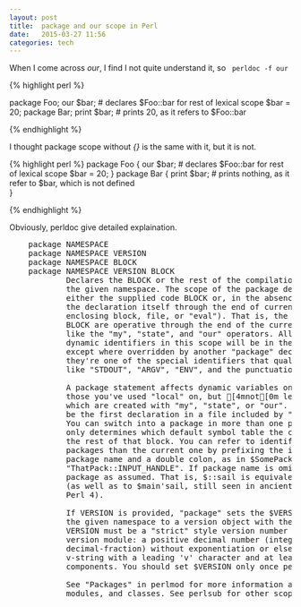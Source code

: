 ```yaml
---
layout: post
title:  package and our scope in Perl
date:   2015-03-27 11:56 
categories: tech 
---
```


When I come across *our*, I find I not quite understand it, so <code> perldoc -f our</code>

{% highlight perl %}


package Foo;
    our $bar;      # declares $Foo::bar for rest of lexical scope
    $bar = 20;
package Bar;
    print $bar;    # prints 20, as it refers to $Foo::bar


{% endhighlight %}

I thought package scope without <em>{}</em> is the same with it, but it is not.

{% highlight perl %}
package Foo {
    our $bar;      # declares $Foo::bar for rest of lexical scope
    $bar = 20;
}
package Bar {
    print $bar;    # prints nothing, as it refer to $bar, which is not defined  
}

{% endhighlight %}

Obviously, perldoc give detailed explaination.

<pre>
    package NAMESPACE
    package NAMESPACE VERSION
    package NAMESPACE BLOCK
    package NAMESPACE VERSION BLOCK
            Declares the BLOCK or the rest of the compilation unit as being in
            the given namespace. The scope of the package declaration is
            either the supplied code BLOCK or, in the absence of a BLOCK, from
            the declaration itself through the end of current scope (the
            enclosing block, file, or "eval"). That is, the forms without a
            BLOCK are operative through the end of the current scope, just
            like the "my", "state", and "our" operators. All unqualified
            dynamic identifiers in this scope will be in the given namespace,
            except where overridden by another "package" declaration or when
            they're one of the special identifiers that qualify into "main::",
            like "STDOUT", "ARGV", "ENV", and the punctuation variables.

            A package statement affects dynamic variables only, including
            those you've used "local" on, but [4mnot[0m lexically-scoped variables,
            which are created with "my", "state", or "our". Typically it would
            be the first declaration in a file included by "require" or "use".
            You can switch into a package in more than one place, since this
            only determines which default symbol table the compiler uses for
            the rest of that block. You can refer to identifiers in other
            packages than the current one by prefixing the identifier with the
            package name and a double colon, as in $SomePack::var or
            "ThatPack::INPUT_HANDLE". If package name is omitted, the "main"
            package as assumed. That is, $::sail is equivalent to $main::sail
            (as well as to $main'sail, still seen in ancient code, mostly from
            Perl 4).

            If VERSION is provided, "package" sets the $VERSION variable in
            the given namespace to a version object with the VERSION provided.
            VERSION must be a "strict" style version number as defined by the
            version module: a positive decimal number (integer or
            decimal-fraction) without exponentiation or else a dotted-decimal
            v-string with a leading 'v' character and at least three
            components. You should set $VERSION only once per package.

            See "Packages" in perlmod for more information about packages,
            modules, and classes. See perlsub for other scoping issues.
</pre>
